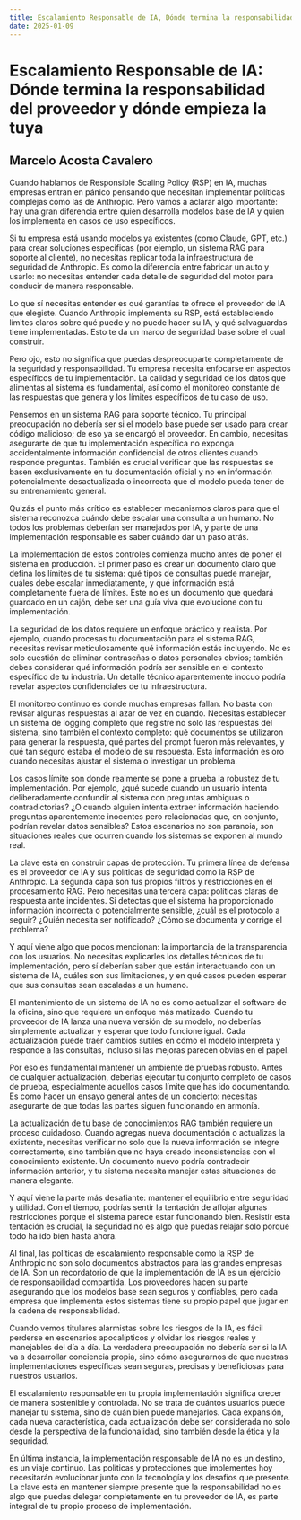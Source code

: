 ```yaml
---
title: Escalamiento Responsable de IA, Dónde termina la responsabilidad del proveedor y dónde empieza la tuya
date: 2025-01-09
---
```


# Escalamiento Responsable de IA: Dónde termina la responsabilidad del proveedor y dónde empieza la tuya

**Marcelo Acosta Cavalero**  
---

Cuando hablamos de Responsible Scaling Policy (RSP) en IA, muchas empresas entran en pánico pensando que necesitan implementar políticas complejas como las de Anthropic. Pero vamos a aclarar algo importante: hay una gran diferencia entre quien desarrolla modelos base de IA y quien los implementa en casos de uso específicos.

Si tu empresa está usando modelos ya existentes (como Claude, GPT, etc.) para crear soluciones específicas (por ejemplo, un sistema RAG para soporte al cliente), no necesitas replicar toda la infraestructura de seguridad de Anthropic. Es como la diferencia entre fabricar un auto y usarlo: no necesitas entender cada detalle de seguridad del motor para conducir de manera responsable.

Lo que sí necesitas entender es qué garantías te ofrece el proveedor de IA que elegiste. Cuando Anthropic implementa su RSP, está estableciendo límites claros sobre qué puede y no puede hacer su IA, y qué salvaguardas tiene implementadas. Esto te da un marco de seguridad base sobre el cual construir.

Pero ojo, esto no significa que puedas despreocuparte completamente de la seguridad y responsabilidad. Tu empresa necesita enfocarse en aspectos específicos de tu implementación. La calidad y seguridad de los datos que alimentas al sistema es fundamental, así como el monitoreo constante de las respuestas que genera y los límites específicos de tu caso de uso.

Pensemos en un sistema RAG para soporte técnico. Tu principal preocupación no debería ser si el modelo base puede ser usado para crear código malicioso; de eso ya se encargó el proveedor. En cambio, necesitas asegurarte de que tu implementación específica no exponga accidentalmente información confidencial de otros clientes cuando responde preguntas. También es crucial verificar que las respuestas se basen exclusivamente en tu documentación oficial y no en información potencialmente desactualizada o incorrecta que el modelo pueda tener de su entrenamiento general.

Quizás el punto más crítico es establecer mecanismos claros para que el sistema reconozca cuándo debe escalar una consulta a un humano. No todos los problemas deberían ser manejados por IA, y parte de una implementación responsable es saber cuándo dar un paso atrás.

La implementación de estos controles comienza mucho antes de poner el sistema en producción. El primer paso es crear un documento claro que defina los límites de tu sistema: qué tipos de consultas puede manejar, cuáles debe escalar inmediatamente, y qué información está completamente fuera de límites. Este no es un documento que quedará guardado en un cajón, debe ser una guía viva que evolucione con tu implementación.

La seguridad de los datos requiere un enfoque práctico y realista. Por ejemplo, cuando procesas tu documentación para el sistema RAG, necesitas revisar meticulosamente qué información estás incluyendo. No es solo cuestión de eliminar contraseñas o datos personales obvios; también debes considerar qué información podría ser sensible en el contexto específico de tu industria. Un detalle técnico aparentemente inocuo podría revelar aspectos confidenciales de tu infraestructura.

El monitoreo continuo es donde muchas empresas fallan. No basta con revisar algunas respuestas al azar de vez en cuando. Necesitas establecer un sistema de logging completo que registre no solo las respuestas del sistema, sino también el contexto completo: qué documentos se utilizaron para generar la respuesta, qué partes del prompt fueron más relevantes, y qué tan seguro estaba el modelo de su respuesta. Esta información es oro cuando necesitas ajustar el sistema o investigar un problema.

Los casos límite son donde realmente se pone a prueba la robustez de tu implementación. Por ejemplo, ¿qué sucede cuando un usuario intenta deliberadamente confundir al sistema con preguntas ambiguas o contradictorias? ¿O cuando alguien intenta extraer información haciendo preguntas aparentemente inocentes pero relacionadas que, en conjunto, podrían revelar datos sensibles? Estos escenarios no son paranoia, son situaciones reales que ocurren cuando los sistemas se exponen al mundo real.

La clave está en construir capas de protección. Tu primera línea de defensa es el proveedor de IA y sus políticas de seguridad como la RSP de Anthropic. La segunda capa son tus propios filtros y restricciones en el procesamiento RAG. Pero necesitas una tercera capa: políticas claras de respuesta ante incidentes. Si detectas que el sistema ha proporcionado información incorrecta o potencialmente sensible, ¿cuál es el protocolo a seguir? ¿Quién necesita ser notificado? ¿Cómo se documenta y corrige el problema?

Y aquí viene algo que pocos mencionan: la importancia de la transparencia con los usuarios. No necesitas explicarles los detalles técnicos de tu implementación, pero sí deberían saber que están interactuando con un sistema de IA, cuáles son sus limitaciones, y en qué casos pueden esperar que sus consultas sean escaladas a un humano.

El mantenimiento de un sistema de IA no es como actualizar el software de la oficina, sino que requiere un enfoque más matizado. Cuando tu proveedor de IA lanza una nueva versión de su modelo, no deberías simplemente actualizar y esperar que todo funcione igual. Cada actualización puede traer cambios sutiles en cómo el modelo interpreta y responde a las consultas, incluso si las mejoras parecen obvias en el papel.

Por eso es fundamental mantener un ambiente de pruebas robusto. Antes de cualquier actualización, deberías ejecutar tu conjunto completo de casos de prueba, especialmente aquellos casos límite que has ido documentando. Es como hacer un ensayo general antes de un concierto: necesitas asegurarte de que todas las partes siguen funcionando en armonía.

La actualización de tu base de conocimientos RAG también requiere un proceso cuidadoso. Cuando agregas nueva documentación o actualizas la existente, necesitas verificar no solo que la nueva información se integre correctamente, sino también que no haya creado inconsistencias con el conocimiento existente. Un documento nuevo podría contradecir información anterior, y tu sistema necesita manejar estas situaciones de manera elegante.

Y aquí viene la parte más desafiante: mantener el equilibrio entre seguridad y utilidad. Con el tiempo, podrías sentir la tentación de aflojar algunas restricciones porque el sistema parece estar funcionando bien. Resistir esta tentación es crucial, la seguridad no es algo que puedas relajar solo porque todo ha ido bien hasta ahora.

Al final, las políticas de escalamiento responsable como la RSP de Anthropic no son solo documentos abstractos para las grandes empresas de IA. Son un recordatorio de que la implementación de IA es un ejercicio de responsabilidad compartida. Los proveedores hacen su parte asegurando que los modelos base sean seguros y confiables, pero cada empresa que implementa estos sistemas tiene su propio papel que jugar en la cadena de responsabilidad.

Cuando vemos titulares alarmistas sobre los riesgos de la IA, es fácil perderse en escenarios apocalípticos y olvidar los riesgos reales y manejables del día a día. La verdadera preocupación no debería ser si la IA va a desarrollar conciencia propia, sino cómo asegurarnos de que nuestras implementaciones específicas sean seguras, precisas y beneficiosas para nuestros usuarios.

El escalamiento responsable en tu propia implementación significa crecer de manera sostenible y controlada. No se trata de cuántos usuarios puede manejar tu sistema, sino de cuán bien puede manejarlos. Cada expansión, cada nueva característica, cada actualización debe ser considerada no solo desde la perspectiva de la funcionalidad, sino también desde la ética y la seguridad.

En última instancia, la implementación responsable de IA no es un destino, es un viaje continuo. Las políticas y protecciones que implementes hoy necesitarán evolucionar junto con la tecnología y los desafíos que presente. La clave está en mantener siempre presente que la responsabilidad no es algo que puedas delegar completamente en tu proveedor de IA, es parte integral de tu propio proceso de implementación.
